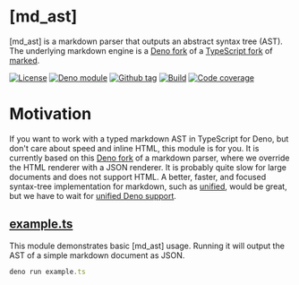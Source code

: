 # [md_ast]

[md_ast] is a markdown parser that outputs an abstract syntax tree (AST). The
underlying markdown engine is a [Deno fork] of a [TypeScript fork] of [marked].

[![License][license-shield]](LICENSE)
[![Deno module][deno-land-shield]][deno-land]
[![Github
tag][github-shield]][github] [![Build][build-shield]][build]
[![Code
coverage][coverage-shield]][coverage]

# Motivation

If you want to work with a typed markdown AST in TypeScript for Deno, but don't
care about speed and inline HTML, this module is for you. It is currently based
on this [Deno fork] of a markdown parser, where we override the HTML renderer
with a JSON renderer. It is probably quite slow for large documents and does not
support HTML. A better, faster, and focused syntax-tree implementation for
markdown, such as [unified], would be great, but we have to wait for
[unified Deno support].

## [example.ts](example.ts)

This module demonstrates basic [md_ast] usage. Running it will output the AST of
a simple markdown document as JSON.

```ts
deno run example.ts
```

[md-ast]: #
[marked]: https://github.com/markedjs/marked/tree/39fbc8aed
[Deno fork]: https://deno.land/x/markdown@v2.0.0
[TypeScript fork]: https://github.com/ts-stack/markdown
[unified]: https://github.com/unifiedjs/unified
[unified Deno support]: https://github.com/unifiedjs/unified/issues/121

<!-- badges -->

[github]: https://github.com/eibens/md_ast
[github-shield]: https://img.shields.io/github/v/tag/eibens/md_ast?label&logo=github
[coverage-shield]: https://img.shields.io/codecov/c/github/eibens/md_ast?logo=codecov&label
[license-shield]: https://img.shields.io/github/license/eibens/md_ast?color=informational
[coverage]: https://codecov.io/gh/eibens/md_ast
[build]: https://github.com/eibens/md_ast/actions/workflows/ci.yml
[build-shield]: https://img.shields.io/github/workflow/status/eibens/md_ast/ci?logo=github&label
[deno-land]: https://deno.land/x/md_ast
[deno-land-shield]: https://img.shields.io/badge/x/md_ast-informational?logo=deno&label
